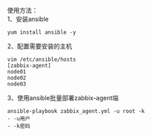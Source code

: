 使用方法：  
1、安装ansible  
```
yum install ansible -y
```  

2、配置需要安装的主机
```
vim /etc/ansible/hosts
[zabbix-agent]
node01
node02
node03
```  

3、使用ansible批量部署zabbix-agent端  
```
ansible-playbook zabbix_agent.yml -u root -k
- -u用户
- -k密码
```  

